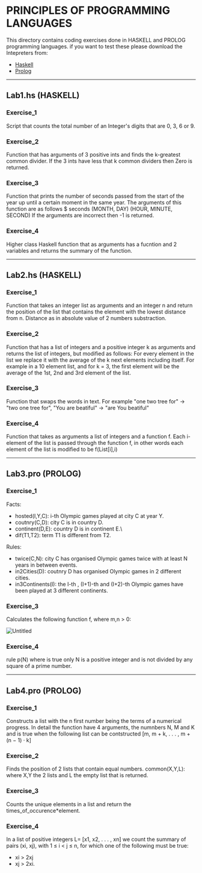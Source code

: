 # PRINCIPLES OF PROGRAMMING LANGUAGES

This directory contains coding exercises done in HASKELL and PROLOG programming languages.
if you want to test these please download the Intepreters from:
- [Haskell]( https://www.haskell.org/hugs/pages/downloading-May2006.htm)
-  [Prolog](http://www.gprolog.org/)
---

## Lab1.hs (HASKELL)
### Exercise_1 
  Script that counts the total number of an Integer's digits that are 0, 3, 6 or 9.

### Exercise_2
  Function that has arguments of 3 positive ints and finds the k-greatest common divider. If the 3 ints have less that k common dividers then Zero is returned.
  
### Exercise_3
  Function that prints the number of seconds passed from the start of the year up until a certain moment in the same year.
  The arguments of this function are as follows
  $ seconds (MONTH, DAY) (HOUR, MINUTE, SECOND)
  If the arguments are incorrect then -1 is returned.
  
### Exercise_4
  Higher class Haskell function that as arguments has a fucntion and 2 variables and returns the summary of the function.
  
---
  
## Lab2.hs (HASKELL)
### Exercise_1
  Function that takes an integer list as arguments and an integer n and return the position of the list that contains the element with the lowest distance from n. Distance as in absolute value of 2 numbers substraction.
  
### Exercise_2
  Function that has a list of integers and a positive integer k as arguments and returns the list of integers, but modified as follows:
  For every element in the list we replace it with the average of the k next elements including itself. 
  For example in a 10 element list, and for k = 3, the first element will be the average of the 1st, 2nd and 3rd element of the list.
  
### Exercise_3
  Function that swaps the words in text. 
  For example "one two tree for" -> "two one tree for",  "You are beatiful" -> "are You beatiful"
  
### Exercise_4
  Function that takes as arguments a list of integers and a function f. Each i-element of the list is passed through the function f, in other words each element of the list is modified to be f(List[i],i)
  
---
  
## Lab3.pro (PROLOG)
### Exercise_1
  Facts:
  - hosted(I,Y,C): i-th Olympic games played at city C at year Y.
  - coutnry(C,D): city C is in country D.
  - continent(D,E): country D is in continent E.\
  - dif(T1,T2): term T1 is different from T2.
  
  Rules:
  - twice(C,N): city C has organised Olympic games twice with at least N years in between events.
  - in2Cities(D): coutnry D has organised Olympic games in 2 different cities.
  - in3Continents(I): the I-th , (I+1)-th and (I+2)-th Olympic games have been played at 3 different continents.
 
### Exercise_3
  Calculates the following function f, where m,n > 0:
  
  ![Untitled](https://user-images.githubusercontent.com/91612373/205694385-75ad1c3e-04b9-456f-a661-c91e2517006d.png)
  
### Exercise_4
  rule p(N) where is true only N is a positive integer and is not divided by any square of a prime number.
  
  ---
## Lab4.pro (PROLOG)
### Exercise_1
  Constructs a list with the n first number being the terms of a numerical progress. In detail the function have 4 arguments, the numnbers N, M and K and is true when the following list can be contstructed [m, m + k, . . . , m + (n − 1) · k]
  
### Exercise_2
  Finds the position of 2 lists that contain equal numbers.
  common(X,Y,L): where X,Y the 2 lists and L the empty list that is returned.
  
### Exercise_3
  Counts the unique elements in a list and return the times_of_occurence*element.
  
### Exercise_4
  In a list of positive integers L= [x1, x2, . . . , xn]  we count the summary of pairs (xi, xj), with 1 ≤ i < j ≤ n, for which one of the following must be true:
  - xi > 2xj 
  - xj > 2xi.
